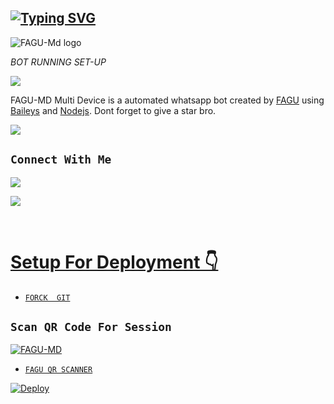 ## [![Typing SVG](https://readme-typing-svg.herokuapp.com?font=Rockstar-ExtraBold&color=F33A6A&lines=𝐖𝐄𝐋𝐂𝐎𝐌𝐄+𝐓𝐎+𝐹𝛥𝐺𝑈-𝛭𝐷+-+𝐌𝐃+𝐖𝐀+𝐁𝐎𝐓+𝐑𝐄𝐏𝐎.;𝘾𝙍𝙀𝘼𝙏𝙀𝘿+𝘽𝙔+𝐹𝛥𝐷𝛨𝛪𝐿;𝙏𝙃𝙄𝙎+𝙄𝙎+𝘼+𝘽𝙂𝙈+𝙎𝙏𝙄𝘾𝙆𝙀𝙍+𝘽𝙊𝙏;𝙒𝙄𝙏𝙃+𝙈𝙊𝙍𝙀+𝙁𝙀𝘼𝙏𝙐𝙍𝙀𝙎;𝙏𝙃𝘼𝙉𝙆𝙎+𝙁𝙊𝙍+𝙑𝙄𝙎𝙄𝙏𝙄𝙉𝙂+𝙊𝙐𝙍+𝙂𝙄𝙏)](https://git.io/typing-svg)

![FAGU-Md logo](https://i.imgur.com/Qui6BQ8.jpeg)

   *BOT RUNNING SET-UP*

<img src="https://user-images.githubusercontent.com/73097560/115834477-dbab4500-a447-11eb-908a-139a6edaec5c.gif">

<p align="center">

FAGU-MD Multi Device is a automated whatsapp bot created by <a href="https://github.com/Fagu12" target="_blank">FAGU</a> using <a href="https://github.com/adiwajshing/Baileys" target="_blank">Baileys</a> and <a href="https://github.com/nodejs" target="_blank">Nodejs</a>. Dont forget to give a star bro.

</p>

<img src="https://user-images.githubusercontent.com/73097560/115834477-dbab4500-a447-11eb-908a-139a6edaec5c.gif">

## ```Connect With Me```

<p align="center">

<a href="https://api.whatsapp.com/send?phone=+917012556562"><img src="https://img.shields.io/badge/Contact FAGU-25D366?style=for-the-badge&logo=whatsapp&logoColor=white" />

<a href="https://chat.whatsapp.com/BC8KNGgunQT9kpQhPNDOpr"><img src="https://img.shields.io/badge/Join Official GROUP-25D366?style=for-the-badge&logo=whatsapp&logoColor=white" />

<br>

</p>

# Setup For Deployment 👇

* [`FORCK  GIT`](https://github.com/Fagu12/FAGU-MD/fork)

## `Scan QR Code For Session`

[![FAGU-MD](https://repl.it/badge/github/quiec/whatsasena)](https://baileys-md-qr.herokuapp.com/deployment)

 * [`FAGU QR SCANNER`](https://baileys-md-qr.herokuapp.com/md)

[![Deploy](https://www.herokucdn.com/deploy/button.svg)](https://heroku.com/deploy?template=https://github.com/Fagu12/FAGU-MD)















